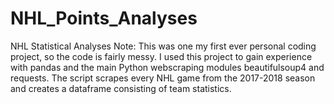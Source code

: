 # NHL_Points_Analyses
NHL Statistical Analyses
Note: This was one my first ever personal coding project, so the code is fairly messy. 
I used this project to gain experience with pandas and the main Python webscraping modules beautifulsoup4 and requests.  The script scrapes every NHL game from the 2017-2018 season and creates a dataframe consisting of team statistics.



